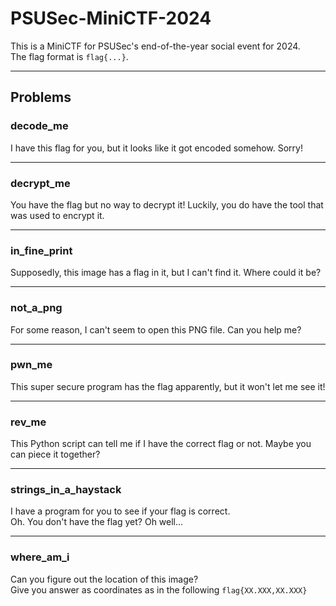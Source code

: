 # PSUSec-MiniCTF-2024

This is a MiniCTF for PSUSec's end-of-the-year social event for 2024.  
The flag format is `flag{...}`.

---

## Problems

### **decode_me**  
I have this flag for you, but it looks like it got encoded somehow. Sorry!

---

### **decrypt_me**  
You have the flag but no way to decrypt it! Luckily, you do have the tool that was used to encrypt it.

---

### **in_fine_print**  
Supposedly, this image has a flag in it, but I can't find it. Where could it be?

---

### **not_a_png**  
For some reason, I can't seem to open this PNG file. Can you help me?

---

### **pwn_me**  
This super secure program has the flag apparently, but it won't let me see it!

---

### **rev_me**
This Python script can tell me if I have the correct flag or not. Maybe you can piece it together?

---

### **strings_in_a_haystack**  
I have a program for you to see if your flag is correct.  
Oh. You don't have the flag yet? Oh well...

---

### **where_am_i**  
Can you figure out the location of this image?  
Give you answer as coordinates as in the following `flag{XX.XXX,XX.XXX}`
